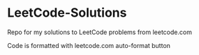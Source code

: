 # LeetCode-Solutions

Repo for my solutions to LeetCode problems from leetcode.com

Code is formatted with leetcode.com auto-format button
